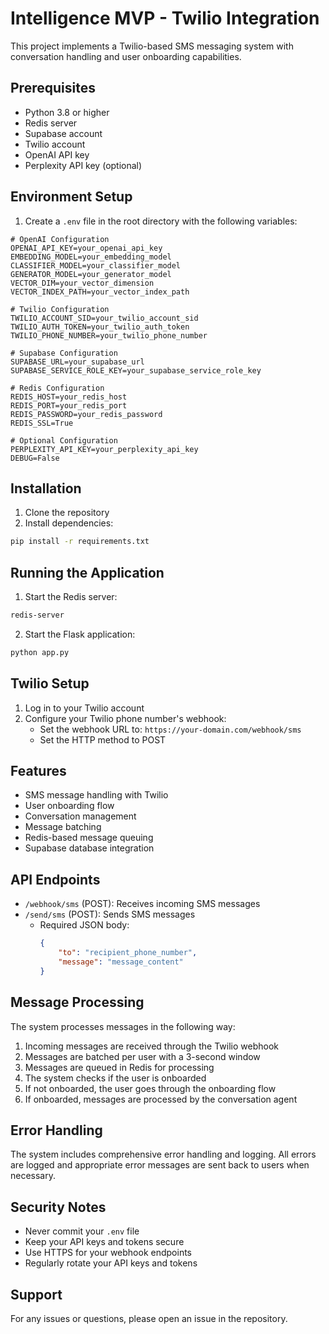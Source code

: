 # Intelligence MVP - Twilio Integration

This project implements a Twilio-based SMS messaging system with conversation handling and user onboarding capabilities.

## Prerequisites

- Python 3.8 or higher
- Redis server
- Supabase account
- Twilio account
- OpenAI API key
- Perplexity API key (optional)

## Environment Setup

1. Create a `.env` file in the root directory with the following variables:

```env
# OpenAI Configuration
OPENAI_API_KEY=your_openai_api_key
EMBEDDING_MODEL=your_embedding_model
CLASSIFIER_MODEL=your_classifier_model
GENERATOR_MODEL=your_generator_model
VECTOR_DIM=your_vector_dimension
VECTOR_INDEX_PATH=your_vector_index_path

# Twilio Configuration
TWILIO_ACCOUNT_SID=your_twilio_account_sid
TWILIO_AUTH_TOKEN=your_twilio_auth_token
TWILIO_PHONE_NUMBER=your_twilio_phone_number

# Supabase Configuration
SUPABASE_URL=your_supabase_url
SUPABASE_SERVICE_ROLE_KEY=your_supabase_service_role_key

# Redis Configuration
REDIS_HOST=your_redis_host
REDIS_PORT=your_redis_port
REDIS_PASSWORD=your_redis_password
REDIS_SSL=True

# Optional Configuration
PERPLEXITY_API_KEY=your_perplexity_api_key
DEBUG=False
```

## Installation

1. Clone the repository
2. Install dependencies:
```bash
pip install -r requirements.txt
```

## Running the Application

1. Start the Redis server:
```bash
redis-server
```

2. Start the Flask application:
```bash
python app.py
```

## Twilio Setup

1. Log in to your Twilio account
2. Configure your Twilio phone number's webhook:
   - Set the webhook URL to: `https://your-domain.com/webhook/sms`
   - Set the HTTP method to POST

## Features

- SMS message handling with Twilio
- User onboarding flow
- Conversation management
- Message batching
- Redis-based message queuing
- Supabase database integration

## API Endpoints

- `/webhook/sms` (POST): Receives incoming SMS messages
- `/send/sms` (POST): Sends SMS messages
  - Required JSON body:
    ```json
    {
        "to": "recipient_phone_number",
        "message": "message_content"
    }
    ```

## Message Processing

The system processes messages in the following way:
1. Incoming messages are received through the Twilio webhook
2. Messages are batched per user with a 3-second window
3. Messages are queued in Redis for processing
4. The system checks if the user is onboarded
5. If not onboarded, the user goes through the onboarding flow
6. If onboarded, messages are processed by the conversation agent

## Error Handling

The system includes comprehensive error handling and logging. All errors are logged and appropriate error messages are sent back to users when necessary.

## Security Notes

- Never commit your `.env` file
- Keep your API keys and tokens secure
- Use HTTPS for your webhook endpoints
- Regularly rotate your API keys and tokens

## Support

For any issues or questions, please open an issue in the repository.
